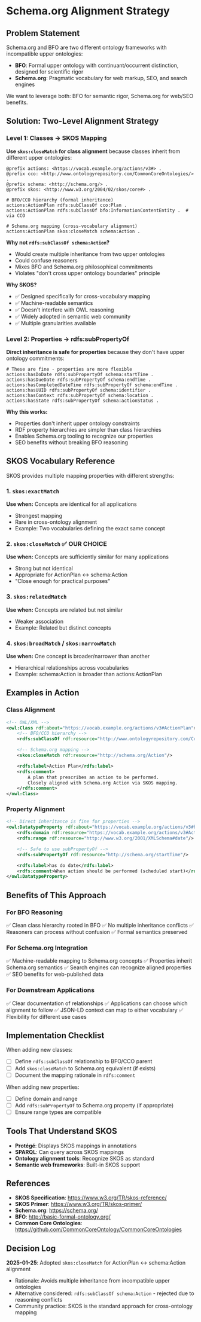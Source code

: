 # Schema.org Alignment Strategy

## Problem Statement

Schema.org and BFO are two different ontology frameworks with incompatible upper ontologies:

- **BFO**: Formal upper ontology with continuant/occurrent distinction, designed for scientific rigor
- **Schema.org**: Pragmatic vocabulary for web markup, SEO, and search engines

We want to leverage both: BFO for semantic rigor, Schema.org for web/SEO benefits.

## Solution: Two-Level Alignment Strategy

### Level 1: Classes → SKOS Mapping

**Use `skos:closeMatch` for class alignment** because classes inherit from different upper ontologies:

```turtle
@prefix actions: <https://vocab.example.org/actions/v3#> .
@prefix cco: <http://www.ontologyrepository.com/CommonCoreOntologies/> .
@prefix schema: <http://schema.org/> .
@prefix skos: <http://www.w3.org/2004/02/skos/core#> .

# BFO/CCO hierarchy (formal inheritance)
actions:ActionPlan rdfs:subClassOf cco:Plan .
actions:ActionPlan rdfs:subClassOf bfo:InformationContentEntity .  # via CCO

# Schema.org mapping (cross-vocabulary alignment)
actions:ActionPlan skos:closeMatch schema:Action .
```

**Why not `rdfs:subClassOf schema:Action`?**
- Would create multiple inheritance from two upper ontologies
- Could confuse reasoners
- Mixes BFO and Schema.org philosophical commitments
- Violates "don't cross upper ontology boundaries" principle

**Why SKOS?**
- ✅ Designed specifically for cross-vocabulary mapping
- ✅ Machine-readable semantics
- ✅ Doesn't interfere with OWL reasoning
- ✅ Widely adopted in semantic web community
- ✅ Multiple granularities available

### Level 2: Properties → rdfs:subPropertyOf

**Direct inheritance is safe for properties** because they don't have upper ontology commitments:

```turtle
# These are fine - properties are more flexible
actions:hasDoDate rdfs:subPropertyOf schema:startTime .
actions:hasDueDate rdfs:subPropertyOf schema:endTime .
actions:hasCompletedDateTime rdfs:subPropertyOf schema:endTime .
actions:hasUUID rdfs:subPropertyOf schema:identifier .
actions:hasContext rdfs:subPropertyOf schema:location .
actions:hasState rdfs:subPropertyOf schema:actionStatus .
```

**Why this works:**
- Properties don't inherit upper ontology constraints
- RDF property hierarchies are simpler than class hierarchies
- Enables Schema.org tooling to recognize our properties
- SEO benefits without breaking BFO reasoning

## SKOS Vocabulary Reference

SKOS provides multiple mapping properties with different strengths:

### 1. `skos:exactMatch`
**Use when:** Concepts are identical for all applications
- Strongest mapping
- Rare in cross-ontology alignment
- Example: Two vocabularies defining the exact same concept

### 2. `skos:closeMatch` ✅ **OUR CHOICE**
**Use when:** Concepts are sufficiently similar for many applications
- Strong but not identical
- Appropriate for ActionPlan ↔ schema:Action
- "Close enough for practical purposes"

### 3. `skos:relatedMatch`
**Use when:** Concepts are related but not similar
- Weaker association
- Example: Related but distinct concepts

### 4. `skos:broadMatch` / `skos:narrowMatch`
**Use when:** One concept is broader/narrower than another
- Hierarchical relationships across vocabularies
- Example: schema:Action is broader than actions:ActionPlan

## Examples in Action

### Class Alignment

```xml
<!-- OWL/XML -->
<owl:Class rdf:about="https://vocab.example.org/actions/v3#ActionPlan">
    <!-- BFO/CCO hierarchy -->
    <rdfs:subClassOf rdf:resource="http://www.ontologyrepository.com/CommonCoreOntologies/Plan"/>

    <!-- Schema.org mapping -->
    <skos:closeMatch rdf:resource="http://schema.org/Action"/>

    <rdfs:label>Action Plan</rdfs:label>
    <rdfs:comment>
        A plan that prescribes an action to be performed.
        Closely aligned with Schema.org Action via SKOS mapping.
    </rdfs:comment>
</owl:Class>
```

### Property Alignment

```xml
<!-- Direct inheritance is fine for properties -->
<owl:DatatypeProperty rdf:about="https://vocab.example.org/actions/v3#hasDoDate">
    <rdfs:domain rdf:resource="https://vocab.example.org/actions/v3#ActionPlan"/>
    <rdfs:range rdf:resource="http://www.w3.org/2001/XMLSchema#date"/>

    <!-- Safe to use subPropertyOf -->
    <rdfs:subPropertyOf rdf:resource="http://schema.org/startTime"/>

    <rdfs:label>has do date</rdfs:label>
    <rdfs:comment>When action should be performed (scheduled start)</rdfs:comment>
</owl:DatatypeProperty>
```

## Benefits of This Approach

### For BFO Reasoning
✅ Clean class hierarchy rooted in BFO
✅ No multiple inheritance conflicts
✅ Reasoners can process without confusion
✅ Formal semantics preserved

### For Schema.org Integration
✅ Machine-readable mapping to Schema.org concepts
✅ Properties inherit Schema.org semantics
✅ Search engines can recognize aligned properties
✅ SEO benefits for web-published data

### For Downstream Applications
✅ Clear documentation of relationships
✅ Applications can choose which alignment to follow
✅ JSON-LD context can map to either vocabulary
✅ Flexibility for different use cases

## Implementation Checklist

When adding new classes:
- [ ] Define `rdfs:subClassOf` relationship to BFO/CCO parent
- [ ] Add `skos:closeMatch` to Schema.org equivalent (if exists)
- [ ] Document the mapping rationale in `rdfs:comment`

When adding new properties:
- [ ] Define domain and range
- [ ] Add `rdfs:subPropertyOf` to Schema.org property (if appropriate)
- [ ] Ensure range types are compatible

## Tools That Understand SKOS

- **Protégé**: Displays SKOS mappings in annotations
- **SPARQL**: Can query across SKOS mappings
- **Ontology alignment tools**: Recognize SKOS as standard
- **Semantic web frameworks**: Built-in SKOS support

## References

- **SKOS Specification**: https://www.w3.org/TR/skos-reference/
- **SKOS Primer**: https://www.w3.org/TR/skos-primer/
- **Schema.org**: https://schema.org/
- **BFO**: http://basic-formal-ontology.org/
- **Common Core Ontologies**: https://github.com/CommonCoreOntology/CommonCoreOntologies

## Decision Log

**2025-01-25**: Adopted `skos:closeMatch` for ActionPlan ↔ schema:Action alignment
- Rationale: Avoids multiple inheritance from incompatible upper ontologies
- Alternative considered: `rdfs:subClassOf schema:Action` - rejected due to reasoning conflicts
- Community practice: SKOS is the standard approach for cross-ontology mapping
